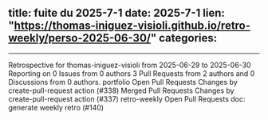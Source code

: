  
title:  fuite du 2025-7-1
date: 2025-7-1
lien: "https://thomas-iniguez-visioli.github.io/retro-weekly/perso-2025-06-30/"
categories:
  - 
---

Retrospective for thomas-iniguez-visioli from 2025-06-29 to 2025-06-30
Reporting on 0 Issues from 0 authors
3 Pull Requests from 2 authors
and 0 Discussions from 0 authors.
portfolio
Open Pull Requests
Changes by create-pull-request action (#338)
Merged Pull Requests
Changes by create-pull-request action (#337)
retro-weekly
Open Pull Requests
doc: generate weekly retro (#140)


